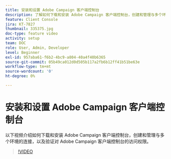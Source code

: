 ```yaml
---
title: 安装和设置 Adobe Campaign 客户端控制台
description: 了解如何下载和安装 Adobe Campaign 客户端控制台，创建和管理与多个环境的连接，以及验证对 Adobe Campaign 客户端控制台的访问权限。
feature: Client Console
jira: KT-7827
thumbnail: 335375.jpg
doc-type: feature video
activity: setup
team: DOC
role: User, Admin, Developer
level: Beginner
exl-id: 957aba61-f6b2-4bc9-a804-40a4f40b6365
source-git-commit: 05b49ca012d0d505b117a2fb6b12ff41b51be63e
workflow-type: tm+mt
source-wordcount: '0'
ht-degree: 0%

---
```


# 安装和设置 Adobe Campaign 客户端控制台

以下视频介绍如何下载和安装 Adobe Campaign 客户端控制台，创建和管理与多个环境的连接，以及验证对 Adobe Campaign 客户端控制台的访问权限。

>[!VIDEO](https://video.tv.adobe.com/v/335375?quality=12&learn=on)
